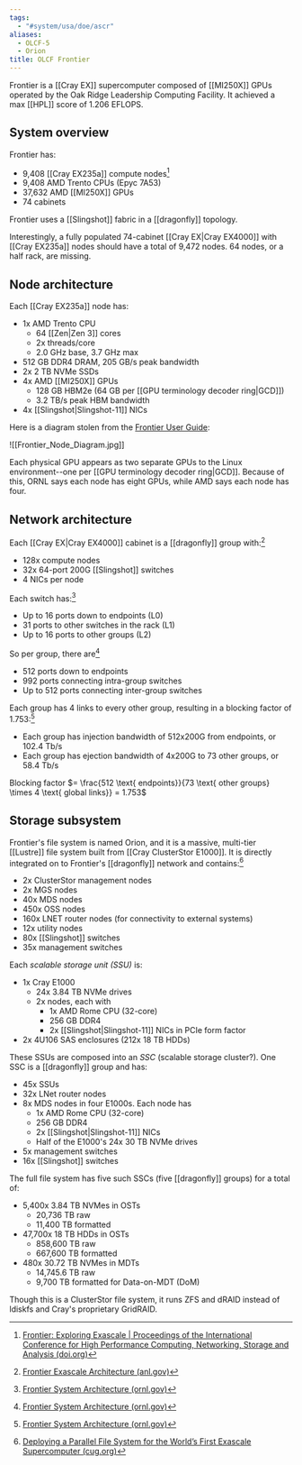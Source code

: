 ```yaml
---
tags:
  - "#system/usa/doe/ascr"
aliases:
  - OLCF-5
  - Orion
title: OLCF Frontier
---
```

Frontier is a [[Cray EX]] supercomputer composed of [[MI250X]] GPUs operated by the Oak Ridge Leadership Computing Facility. It achieved a max [[HPL]] score of 1.206 EFLOPS.

## System overview

Frontier has:

- 9,408 [[Cray EX235a]] compute nodes[^2]
- 9,408 AMD Trento CPUs (Epyc 7A53)
- 37,632 AMD [[MI250X]] GPUs
- 74 cabinets

Frontier uses a [[Slingshot]] fabric in a [[dragonfly]] topology.

Interestingly, a fully populated 74-cabinet [[Cray EX|Cray EX4000]] with [[Cray EX235a]] nodes should have a total of 9,472 nodes. 64 nodes, or a half rack, are missing.
## Node architecture

Each [[Cray EX235a]] node has:

- 1x AMD Trento CPU
	- 64 [[Zen|Zen 3]] cores
	- 2x threads/core
	- 2.0 GHz base, 3.7 GHz max
- 512 GB DDR4 DRAM, 205 GB/s peak bandwidth
- 2x 2 TB NVMe SSDs
- 4x AMD [[MI250X]] GPUs
	- 128 GB HBM2e (64 GB per [[GPU terminology decoder ring|GCD]])
	- 3.2 TB/s peak HBM bandwidth
- 4x [[Slingshot|Slingshot-11]] NICs

Here is a diagram stolen from the [Frontier User Guide](https://docs.olcf.ornl.gov/systems/frontier_user_guide.html#frontier-compute-nodes):

![[Frontier_Node_Diagram.jpg]]

Each physical GPU appears as two separate GPUs to the Linux environment--one per [[GPU terminology decoder ring|GCD]]. Because of this, ORNL says each node has eight GPUs, while AMD says each node has four.
## Network architecture

Each [[Cray EX|Cray EX4000]] cabinet is a [[dragonfly]] group with:[^1]

- 128x compute nodes
- 32x 64-port 200G [[Slingshot]] switches
- 4 NICs per node

Each switch has:[^3]

- Up to 16 ports down to endpoints (L0)
- 31 ports to other switches in the rack (L1)
- Up to 16 ports to other groups (L2)

So per group, there are[^3]
- 512 ports down to endpoints
- 992 ports connecting intra-group switches
- Up to 512 ports connecting inter-group switches

Each group has 4 links to every other group, resulting in a blocking factor of 1.753:[^3] 

- Each group has injection bandwidth of 512x200G from endpoints, or 102.4 Tb/s
- Each group has ejection bandwidth of 4x200G to 73 other groups, or 58.4 Tb/s

Blocking factor $= \frac{512 \text{ endpoints}}{73 \text{ other groups} \times 4 \text{ global links}} = 1.753$

## Storage subsystem

Frontier's file system is named Orion, and it is a massive, multi-tier [[Lustre]] file system built from [[Cray ClusterStor E1000]]. It is directly integrated on to Frontier's [[dragonfly]] network and contains:[^cug-leverman]

- 2x ClusterStor management nodes
- 2x MGS nodes
- 40x MDS nodes
- 450x OSS nodes
- 160x LNET router nodes (for connectivity to external systems)
- 12x utility nodes
- 80x [[Slingshot]] switches
- 35x management switches

Each _scalable storage unit (SSU)_ is:

- 1x Cray E1000
	- 24x 3.84 TB NVMe drives
	- 2x nodes, each with
		- 1x AMD Rome CPU (32-core)
		- 256 GB DDR4
		- 2x [[Slingshot|Slingshot-11]] NICs in PCIe form factor
- 2x 4U106 SAS enclosures (212x 18 TB HDDs)

These SSUs are composed into an _SSC_ (scalable storage cluster?). One SSC is a [[dragonfly]] group and has:

- 45x SSUs
- 32x LNet router nodes
- 8x MDS nodes in four E1000s. Each node has
	- 1x AMD Rome CPU (32-core)
	- 256 GB DDR4
	- 2x [[Slingshot|Slingshot-11]] NICs
	- Half of the E1000's 24x 30 TB NVMe drives
- 5x management switches
- 16x [[Slingshot]] switches

The full file system has five such SSCs (five [[dragonfly]] groups) for a total of:

- 5,400x 3.84 TB NVMes in OSTs
	- 20,736 TB raw
	- 11,400 TB formatted
- 47,700x 18 TB HDDs in OSTs
	- 858,600 TB raw
	- 667,600 TB formatted
- 480x 30.72 TB NVMes in MDTs
	- 14,745.6 TB raw
	- 9,700 TB formatted for Data-on-MDT (DoM)

Though this is a ClusterStor file system, it runs ZFS and dRAID instead of ldiskfs and Cray's proprietary GridRAID.

[^1]: [Frontier Exascale Architecture (anl.gov)](https://extremecomputingtraining.anl.gov/wp-content/uploads/sites/96/2024/08/ATPESC-2024-Track-2-Talk-2-Holmen-Frontier-Exascale-Architecture-AMD-MI250x-and-HPE-Slingshot.pdf)
[^2]: [Frontier: Exploring Exascale | Proceedings of the International Conference for High Performance Computing, Networking, Storage and Analysis (doi.org)](https://doi.org/10.1145/3581784.3607089)
[^3]: [Frontier System Architecture (ornl.gov)](https://www.olcf.ornl.gov/wp-content/uploads/2-15-23-Frontier-System-Architecture-public-v7.pdf)
[^cug-leverman]: [Deploying a Parallel File System for the World’s First Exascale Supercomputer (cug.org)](https://cug.org/proceedings/cug2023_proceedings/includes/files/pap122s2-file2.pdf)